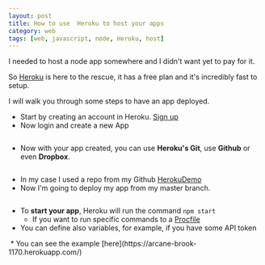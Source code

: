 ```yaml
---
layout: post
title: How to use  Heroku to host your apps
category: web
tags: [web, javascript, node, Heroku, host]
---
```


I needed to host a node app somewhere and I didn't want yet to pay for it.

So [Heroku](https://www.heroku.com/) is here to the rescue, it has a free plan and it's incredibly fast to setup.

I will walk you through some steps to have an app deployed.

<!--more-->

* Start by creating an account in Heroku. [Sign up](https://signup.heroku.com/login)
* Now login and create a new App

<img src="{{ site.baseurl }}/images/posts/heroku1.png" alt=""/>

* Now with your app created, you can use **Heroku's Git**, use **Github** or even **Dropbox**.

<img src="{{ site.baseurl }}/images/posts/heroku2.png" alt=""/>

* In my case I used a repo from my Github [HerokuDemo](https://github.com/yconoclast/herokudemo)
* Now I'm going to deploy my app from my master branch.

<img src="{{ site.baseurl }}/images/posts/heroku3.png" alt=""/>

* To **start your app**, Heroku will run the command `npm start`
    * If you want to run specific commands to a [Procfile](https://devcenter.heroku.com/articles/getting-started-with-nodejs#define-a-procfile)
* You can define also variables, for example, if you have some API token
<img src="{{ site.baseurl }}/images/posts/heroku4.png" alt=""/>
* You can see the example [here](https://arcane-brook-1170.herokuapp.com/)


<a href="https://arcane-brook-1170.herokuapp.com/" target="_blank">
<img src="{{ site.baseurl }}/images/posts/heroku5.png" alt=""/>
</a>




